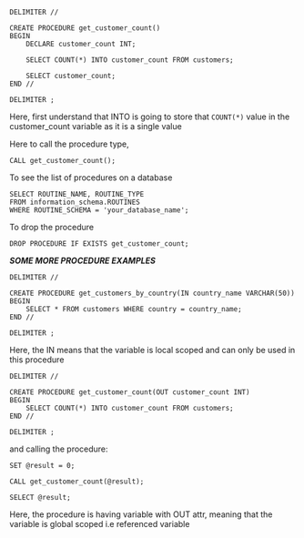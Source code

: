 ```
DELIMITER //

CREATE PROCEDURE get_customer_count()
BEGIN
    DECLARE customer_count INT;
    
    SELECT COUNT(*) INTO customer_count FROM customers;
    
    SELECT customer_count;
END //  

DELIMITER ;
```

Here, first understand that INTO is going to store that `COUNT(*)` value in the customer_count variable as it is a single value


Here  to call the procedure type,

```
CALL get_customer_count();
```


To see the list of procedures on a database

```
SELECT ROUTINE_NAME, ROUTINE_TYPE
FROM information_schema.ROUTINES
WHERE ROUTINE_SCHEMA = 'your_database_name';
```

To drop the procedure 

```
DROP PROCEDURE IF EXISTS get_customer_count;
```






***SOME MORE PROCEDURE EXAMPLES***


```
DELIMITER //

CREATE PROCEDURE get_customers_by_country(IN country_name VARCHAR(50))
BEGIN
    SELECT * FROM customers WHERE country = country_name;
END //

DELIMITER ;
```


Here, the IN means that the variable is local scoped and can only be used in this procedure


```
DELIMITER //

CREATE PROCEDURE get_customer_count(OUT customer_count INT)
BEGIN
    SELECT COUNT(*) INTO customer_count FROM customers;
END //

DELIMITER ;
```

and calling the procedure:

```
SET @result = 0;

CALL get_customer_count(@result);

SELECT @result;
```


Here, the procedure is having variable with OUT attr, meaning that the variable is global scoped i.e referenced variable








